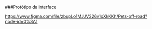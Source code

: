 ###Protótipo da interface

https://www.figma.com/file/zbupLo1MJJV326v1xXkKKh/Pets-off-road?node-id=0%3A1

